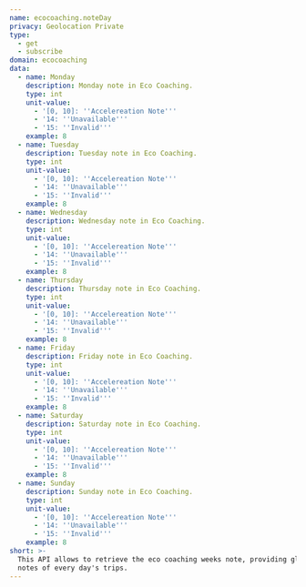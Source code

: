 ```yaml
---
name: ecocoaching.noteDay
privacy: Geolocation Private
type:
  - get
  - subscribe
domain: ecocoaching
data:
  - name: Monday
    description: Monday note in Eco Coaching.
    type: int
    unit-value:
      - '[0, 10]: ''Accelereation Note'''
      - '14: ''Unavailable'''
      - '15: ''Invalid'''
    example: 8
  - name: Tuesday
    description: Tuesday note in Eco Coaching.
    type: int
    unit-value:
      - '[0, 10]: ''Accelereation Note'''
      - '14: ''Unavailable'''
      - '15: ''Invalid'''
    example: 8
  - name: Wednesday
    description: Wednesday note in Eco Coaching.
    type: int
    unit-value:
      - '[0, 10]: ''Accelereation Note'''
      - '14: ''Unavailable'''
      - '15: ''Invalid'''
    example: 8
  - name: Thursday
    description: Thursday note in Eco Coaching.
    type: int
    unit-value:
      - '[0, 10]: ''Accelereation Note'''
      - '14: ''Unavailable'''
      - '15: ''Invalid'''
    example: 8
  - name: Friday
    description: Friday note in Eco Coaching.
    type: int
    unit-value:
      - '[0, 10]: ''Accelereation Note'''
      - '14: ''Unavailable'''
      - '15: ''Invalid'''
    example: 8
  - name: Saturday
    description: Saturday note in Eco Coaching.
    type: int
    unit-value:
      - '[0, 10]: ''Accelereation Note'''
      - '14: ''Unavailable'''
      - '15: ''Invalid'''
    example: 8
  - name: Sunday
    description: Sunday note in Eco Coaching.
    type: int
    unit-value:
      - '[0, 10]: ''Accelereation Note'''
      - '14: ''Unavailable'''
      - '15: ''Invalid'''
    example: 8
short: >-
  This API allows to retrieve the eco coaching weeks note, providing global
  notes of every day's trips.
---
```


